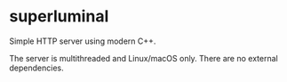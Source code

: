 # superluminal
Simple HTTP server using modern C++.

The server is multithreaded and Linux/macOS only. There are no external dependencies.

 

